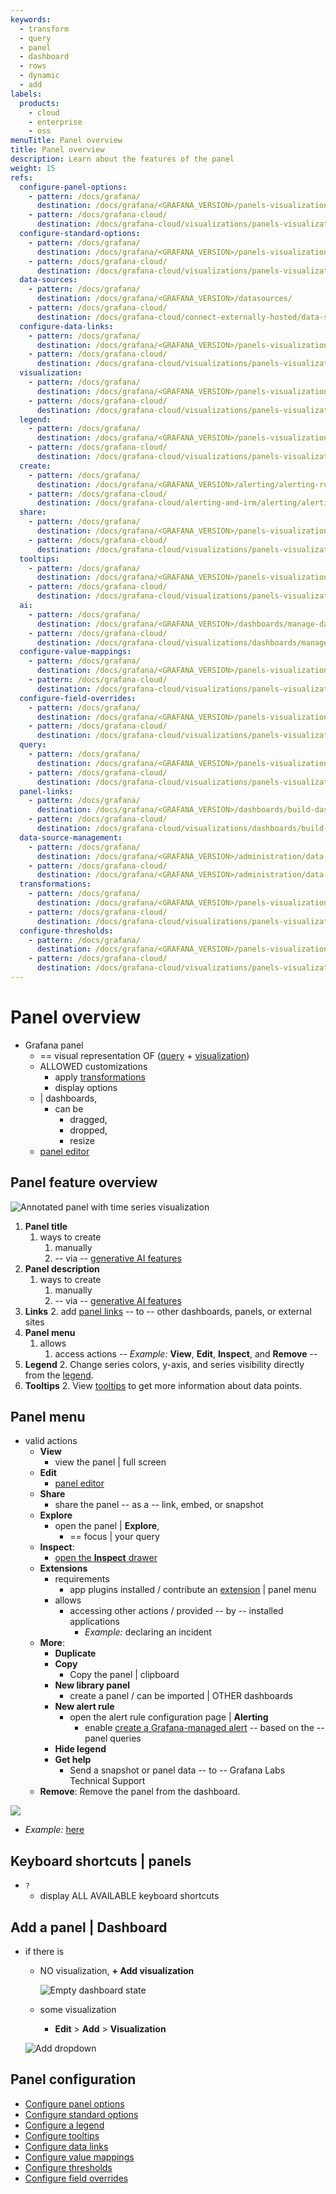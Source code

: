 ```yaml
---
keywords:
  - transform
  - query
  - panel
  - dashboard
  - rows
  - dynamic
  - add
labels:
  products:
    - cloud
    - enterprise
    - oss
menuTitle: Panel overview
title: Panel overview
description: Learn about the features of the panel
weight: 15
refs:
  configure-panel-options:
    - pattern: /docs/grafana/
      destination: /docs/grafana/<GRAFANA_VERSION>/panels-visualizations/configure-panel-options/
    - pattern: /docs/grafana-cloud/
      destination: /docs/grafana-cloud/visualizations/panels-visualizations/configure-panel-options/
  configure-standard-options:
    - pattern: /docs/grafana/
      destination: /docs/grafana/<GRAFANA_VERSION>/panels-visualizations/configure-standard-options/
    - pattern: /docs/grafana-cloud/
      destination: /docs/grafana-cloud/visualizations/panels-visualizations/configure-standard-options/
  data-sources:
    - pattern: /docs/grafana/
      destination: /docs/grafana/<GRAFANA_VERSION>/datasources/
    - pattern: /docs/grafana-cloud/
      destination: /docs/grafana-cloud/connect-externally-hosted/data-sources/
  configure-data-links:
    - pattern: /docs/grafana/
      destination: /docs/grafana/<GRAFANA_VERSION>/panels-visualizations/configure-data-links/
    - pattern: /docs/grafana-cloud/
      destination: /docs/grafana-cloud/visualizations/panels-visualizations/configure-data-links/
  visualization:
    - pattern: /docs/grafana/
      destination: /docs/grafana/<GRAFANA_VERSION>/panels-visualizations/visualizations/
    - pattern: /docs/grafana-cloud/
      destination: /docs/grafana-cloud/visualizations/panels-visualizations/visualizations/
  legend:
    - pattern: /docs/grafana/
      destination: /docs/grafana/<GRAFANA_VERSION>/panels-visualizations/configure-legend/
    - pattern: /docs/grafana-cloud/
      destination: /docs/grafana-cloud/visualizations/panels-visualizations/configure-legend/
  create:
    - pattern: /docs/grafana/
      destination: /docs/grafana/<GRAFANA_VERSION>/alerting/alerting-rules/create-grafana-managed-rule/#create-alerts-from-panels
    - pattern: /docs/grafana-cloud/
      destination: /docs/grafana-cloud/alerting-and-irm/alerting/alerting-rules/create-grafana-managed-rule/#create-alerts-from-panels
  share:
    - pattern: /docs/grafana/
      destination: /docs/grafana/<GRAFANA_VERSION>/panels-visualizations/query-transform-data/share-query/
    - pattern: /docs/grafana-cloud/
      destination: /docs/grafana-cloud/visualizations/panels-visualizations/query-transform-data/share-query/
  tooltips:
    - pattern: /docs/grafana/
      destination: /docs/grafana/<GRAFANA_VERSION>/panels-visualizations/configure-tooltips/
    - pattern: /docs/grafana-cloud/
      destination: /docs/grafana-cloud/visualizations/panels-visualizations/configure-tooltips/
  ai:
    - pattern: /docs/grafana/
      destination: /docs/grafana/<GRAFANA_VERSION>/dashboards/manage-dashboards/#set-up-generative-ai-features-for-dashboards
    - pattern: /docs/grafana-cloud/
      destination: /docs/grafana-cloud/visualizations/dashboards/manage-dashboards/#set-up-generative-ai-features-for-dashboards
  configure-value-mappings:
    - pattern: /docs/grafana/
      destination: /docs/grafana/<GRAFANA_VERSION>/panels-visualizations/configure-value-mappings/
    - pattern: /docs/grafana-cloud/
      destination: /docs/grafana-cloud/visualizations/panels-visualizations/configure-value-mappings/
  configure-field-overrides:
    - pattern: /docs/grafana/
      destination: /docs/grafana/<GRAFANA_VERSION>/panels-visualizations/configure-overrides/
    - pattern: /docs/grafana-cloud/
      destination: /docs/grafana-cloud/visualizations/panels-visualizations/configure-overrides/
  query:
    - pattern: /docs/grafana/
      destination: /docs/grafana/<GRAFANA_VERSION>/panels-visualizations/query-transform-data/
    - pattern: /docs/grafana-cloud/
      destination: /docs/grafana-cloud/visualizations/panels-visualizations/query-transform-data/
  panel-links:
    - pattern: /docs/grafana/
      destination: /docs/grafana/<GRAFANA_VERSION>/dashboards/build-dashboards/manage-dashboard-links/#panel-links
    - pattern: /docs/grafana-cloud/
      destination: /docs/grafana-cloud/visualizations/dashboards/build-dashboards/manage-dashboard-links/#panel-links
  data-source-management:
    - pattern: /docs/grafana/
      destination: /docs/grafana/<GRAFANA_VERSION>/administration/data-source-management/
    - pattern: /docs/grafana-cloud/
      destination: /docs/grafana/<GRAFANA_VERSION>/administration/data-source-management/
  transformations:
    - pattern: /docs/grafana/
      destination: /docs/grafana/<GRAFANA_VERSION>/panels-visualizations/query-transform-data/transform-data/
    - pattern: /docs/grafana-cloud/
      destination: /docs/grafana-cloud/visualizations/panels-visualizations/query-transform-data/transform-data/
  configure-thresholds:
    - pattern: /docs/grafana/
      destination: /docs/grafana/<GRAFANA_VERSION>/panels-visualizations/configure-thresholds/
    - pattern: /docs/grafana-cloud/
      destination: /docs/grafana-cloud/visualizations/panels-visualizations/configure-thresholds/
---
```


# Panel overview

* Grafana panel
  * == visual representation OF ([query](ref:query) + [visualization](ref:visualization))
  * ALLOWED customizations
    * apply [transformations](ref:transformations)
    * display options
  * | dashboards,
    * can be
      * dragged, 
      * dropped,
      * resize
  * [panel editor](../panel-editor-overview)

## Panel feature overview

![Annotated panel with time series visualization](/grafana/media/docs/panels-visualizations/screenshot-panel-overview-ann-v11.0.png)

1. **Panel title** 
   1. ways to create
      1. manually
      2. -- via -- [generative AI features](ref:ai)
1. **Panel description** 
   1. ways to create
      1. manually
      2. -- via -- [generative AI features](ref:ai)
1. **Links** 
   2. add [panel links](ref:panel-links) -- to -- other dashboards, panels, or external sites
1. **Panel menu** 
   1. allows
      1. access actions -- _Example:_ **View**, **Edit**, **Inspect**, and **Remove** --
1. **Legend**
   2. Change series colors, y-axis, and series visibility directly from the [legend](ref:legend).
1. **Tooltips**
   2. View [tooltips](ref:tooltips) to get more information about data points.

## Panel menu

* valid actions
  - **View**
    - view the panel | full screen
  - **Edit**
    - [panel editor](../panel-editor-overview)
  - **Share**
    - share the panel -- as a -- link, embed, or snapshot
  - **Explore**
    - open the panel | **Explore**,
      - == focus | your query
  - **Inspect**: 
    - [open the **Inspect** drawer](../panel-inspector)
  - **Extensions**
    - requirements
      - app plugins installed / contribute an [extension](https://grafana.com/developers/plugin-tools/key-concepts/ui-extensions) | panel menu 
    - allows
      - accessing other actions / provided -- by -- installed applications
        - _Example:_ declaring an incident
  - **More**: 
    - **Duplicate**
    - **Copy**
      - Copy the panel | clipboard
    - **New library panel**
      - create a panel / can be imported | OTHER dashboards
    - **New alert rule**
      - open the alert rule configuration page | **Alerting** 
        - enable [create a Grafana-managed alert](ref:create) -- based on the -- panel queries
    - **Hide legend**
    - **Get help**
      - Send a snapshot or panel data -- to -- Grafana Labs Technical Support
  - **Remove**: Remove the panel from the dashboard.

![](/grafana/media/docs/panels-visualizations/panelMenu.png)

* _Example:_ [here](https://play.grafana.org/d/000000016/time-series-graphs?orgId=1&from=now-1h&to=now&timezone=browser)

## Keyboard shortcuts | panels

* `?`
  * display ALL AVAILABLE keyboard shortcuts

## Add a panel | Dashboard

* if there is
  * NO visualization, **+ Add visualization**

    ![Empty dashboard state](/grafana/media/docs/panels-visualizations/addPanelEmptyVisualization.png)
  * some visualization
    * **Edit** > **Add** > **Visualization**

   ![Add dropdown](/grafana/media/docs/panels-visualizations/addPanelNoEmpty.png)

## Panel configuration

- [Configure panel options](ref:configure-panel-options)
- [Configure standard options](ref:configure-standard-options)
- [Configure a legend](ref:legend)
- [Configure tooltips](ref:tooltips)
- [Configure data links](ref:configure-data-links)
- [Configure value mappings](ref:configure-value-mappings)
- [Configure thresholds](ref:configure-thresholds)
- [Configure field overrides](ref:configure-field-overrides)
